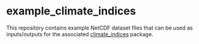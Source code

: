 # example_climate_indices
This repository contains example NetCDF dataset files that can be used as inputs/outputs for the associated 
[climate_indices](https://github.com/monocongo/climate_indices) package. 
